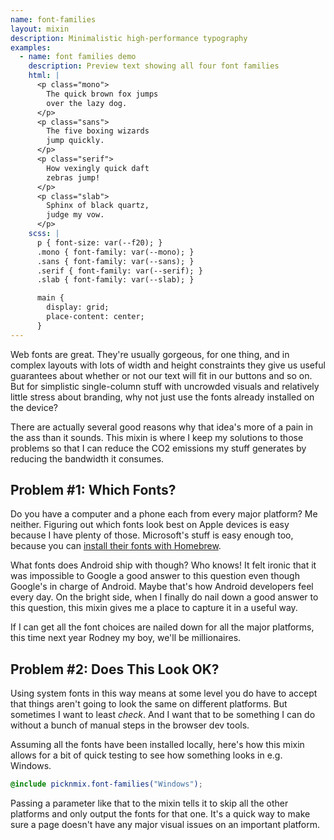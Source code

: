 ```yaml
---
name: font-families
layout: mixin
description: Minimalistic high-performance typography
examples:
  - name: font families demo
    description: Preview text showing all four font families
    html: |
      <p class="mono">
        The quick brown fox jumps
        over the lazy dog.
      </p>
      <p class="sans">
        The five boxing wizards
        jump quickly.
      </p>
      <p class="serif">
        How vexingly quick daft
        zebras jump!
      </p>
      <p class="slab">
        Sphinx of black quartz,
        judge my vow.
      </p>
    scss: |
      p { font-size: var(--f20); }
      .mono { font-family: var(--mono); }
      .sans { font-family: var(--sans); }
      .serif { font-family: var(--serif); }
      .slab { font-family: var(--slab); }

      main {
        display: grid;
        place-content: center;
      }
---
```


Web fonts are great. They're usually gorgeous, for one thing, and in complex
layouts with lots of width and height constraints they give us useful
guarantees about whether or not our text will fit in our buttons and so on. But
for simplistic single-column stuff with uncrowded visuals and relatively little
stress about branding, why not just use the fonts already installed on the
device?

There are actually several good reasons why that idea's more of a pain in the
ass than it sounds. This mixin is where I keep my solutions to those problems
so that I can reduce the CO2 emissions my stuff generates by reducing the
bandwidth it consumes.

## Problem #1: Which Fonts?

Do you have a computer and a phone each from every major platform? Me neither.
Figuring out which fonts look best on Apple devices is easy because I have
plenty of those. Microsoft's stuff is easy enough too, because you can [install
their fonts with Homebrew](https://github.com/colindean/homebrew-fonts-nonfree).

What fonts does Android ship with though? Who knows! It felt ironic that it was
impossible to Google a good answer to this question even though Google's in
charge of Android. Maybe that's how Android developers feel every day. On the
bright side, when I finally do nail down a good answer to this question, this
mixin gives me a place to capture it in a useful way.

If I can get all the font choices are nailed down for all the major platforms,
this time next year Rodney my boy, we'll be millionaires.

## Problem #2: Does This Look OK?

Using system fonts in this way means at some level you do have to accept that
things aren't going to look the same on different platforms. But sometimes I
want to least *check*. And I want that to be something I can do without a bunch
of manual steps in the browser dev tools.

Assuming all the fonts have been installed locally, here's how this mixin
allows for a bit of quick testing to see how something looks in e.g. Windows.

```scss
@include picknmix.font-families("Windows");
```

Passing a parameter like that to the mixin tells it to skip all the other
platforms and only output the fonts for that one. It's a quick way to make sure
a page doesn't have any major visual issues on an important platform.



